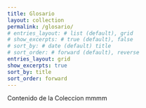 ```yaml
---
title: Glosario
layout: collection
permalink: /glosario/
# entries_layout: # list (default), grid
# show_excerpts: # true (default), false
# sort_by: # date (default) title
# sort_order: # forward (default), reverse
entries_layout: grid
show_excerpts: true
sort_by: title
sort_order: forward
---
```


Contenido de la Coleccion mmmm